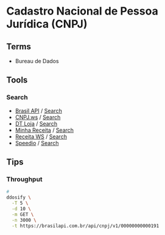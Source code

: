 # Cadastro Nacional de Pessoa Jurídica (CNPJ)

<!--
https://solucoes.receita.fazenda.gov.br/servicos/cnpjreva/cnpjreva_solicitacao.asp
-->

<!--
US

Taxpayer Identification Number (TIN)
Employer Identification Number (EIN)
Internal Revenue Service (IRS)
Company Registration Number (CRN)
Individual Taxpayer Identification Number (ITIN)
Central Index Key (CIK)
Standard Industrial Classification (SIC)
Unique Entity Number (UEN) - Singapore
-->

<!--
EIN number (Taxpayer Identification Number)

9-digit EIN numer

00.000.000/0000-00

EIN/TAX ID : 770493581 : GOOGLE LLC

https://hipaaspace.com/ein/ein_verification/770493581

https://dev.einsearch.com/#cb6939f7-29ef-40ce-8f1e-27f8787c6841
-->

## Terms

- Bureau de Dados

## Tools

### Search

- [Brasil API](https://brasilapi.com.br/) / [Search](https://brasilapi.com.br/api/cnpj/v1/00000000000191)
- [CNPJ.ws](https://cnpj.ws) / [Search](https://publica.cnpj.ws/cnpj/00000000000191)
- [DT Loja](http://dtloja.com.br) / [Search](http://dtloja.com.br:20000/api/cnpj/00000000000191)
- [Minha Receita](https://minhareceita.org) / [Search](https://minhareceita.org/00.000.000/0001-91)
- [Receita WS](https://receitaws.com.br) / [Search](https://receitaws.com.br/v1/cnpj/00000000000191)
- [Speedio](https://speedio.com.br) / [Search](https://api-publica.speedio.com.br/buscarcnpj?cnpj=00000000000191)

<!--
https://gov.br/conecta/catalogo/apis/consulta-cnpj/swagger_cnpj.json/swagger_view#tag/cnpj/paths/~1api-cnpj-empresa~1v2~1empresa~1{CNPJempresa}/get
-->

## Tips

### Throughput

```sh
#
ddosify \
  -T 5 \
  -d 10 \
  -m GET \
  -n 3000 \
  -t https://brasilapi.com.br/api/cnpj/v1/00000000000191
```
